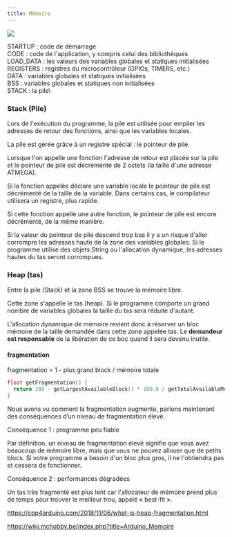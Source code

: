 ```yaml
---
title: Mémoire
---
```


![](arduino-memory-map.png)

STARTUP : code de démarrage\
CODE : code de l'application, y compris celui des bibliothèques\
LOAD_DATA : les valeurs des variables globales et statiques initialisées\
REGISTERS : registres du microcontrôleur (GPIOs, TIMERS, etc.)\
DATA : variables globales et statiques initialisées\
BSS : variables globales et statiques non initialisées\
STACK : la pile\

### Stack (Pile)

Lors de l'exécution du programme, la pile est utilisée pour empiler les adresses de retour des fonctions, ainsi que les variables locales.

La pile est gérée grâce à un registre spécial : le pointeur de pile.

Lorsque l'on appelle une fonction l'adresse de retour est placée sur la pile et le pointeur de pile est décrémenté de 2 octets (la taille d'une adresse ATMEGA).

Si la fonction appelée déclare une variable locale le pointeur de pile est décrémenté de la taille de la variable. Dans certains cas, le compilateur utilisera un registre, plus rapide.

Si cette fonction appelle une autre fonction, le pointeur de pile est encore décrémenté, de la même manière.

Si la valeur du pointeur de pile descend trop bas il y a un risque d'aller corrompre les adresses haute de la zone des variables globales. Si le programme utilise des objets String ou l'allocation dynamique, les adresses hautes du tas seront corrompues.

### Heap (tas)

Entre la pile (Stack) et la zone BSS se trouve la mémoire libre.

Cette zone s'appelle le tas (heap). Si le programme comporte un grand nombre de variables globales la taille du tas sera réduite d'autant.

L'allocation dynamique de mémoire revient donc à réserver un bloc mémoire de la taille demandée dans cette zone appelée tas. Le **demandeur est responsable** de la libération de ce boc quand il sera devenu inutile.

#### fragmentation

fragmentation = 1 - plus grand block / mémoire totale 

```C
float getFragmentation() {
  return 100 - getLargestAvailableBlock() * 100.0 / getTotalAvailableMemory();
}
```

Nous avons vu comment la fragmentation augmente, parlons maintenant des conséquences d’un niveau de fragmentation élevé.

Conséquence 1 : programme peu fiable

Par définition, un niveau de fragmentation élevé signifie que vous avez beaucoup de mémoire libre, mais que vous ne pouvez allouer que de petits blocs. Si votre programme a besoin d'un bloc plus gros, il ne l'obtiendra pas et cessera de fonctionner.

Conséquence 2 : performances dégradées

Un tas très fragmenté est plus lent car l'allocateur de mémoire prend plus de temps pour trouver le meilleur trou, appelé « best-fit ».


https://cpp4arduino.com/2018/11/06/what-is-heap-fragmentation.html

https://wiki.mchobby.be/index.php?title=Arduino_Memoire
